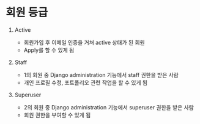 # 회원 등급
1. Active
    * 회원가입 후 이메일 인증을 거쳐 active 상태가 된 회원
    * Apply를 할 수 있게 됨

2. Staff
    * 1의 회원 중 Django administration 기능에서 staff 권한을 받은 사람
    * 개인 프로필 수정, 포트폴리오 관련 작업을 할 수 있게 됨

3. Superuser
    * 2의 회원 중 Django administration 기능에서 superuser 권한을 받은 사람
    * 회원 권한을 부여할 수 있게 됨
